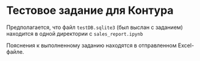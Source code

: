 # Тестовое задание для Контура
Предполагается, что файл `testDB.sqlite3` (был выслан с заданием) находится в одной директории с `sales_report.ipynb`

Пояснения к выполненному заданию находятся в отправленном Excel-файле.